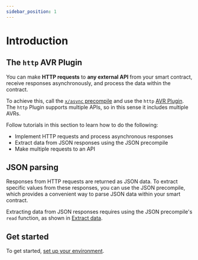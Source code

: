 ```yaml
---
sidebar_position: 1
---
```


# Introduction

## The `http` AVR Plugin

You can make **HTTP requests** to **any external API** from your smart contract, receive responses asynchronously, and process the data within the contract.

To achieve this, call the [`x/async` precompile](../../precompiles/x-async) and use the `http` [AVR Plugin](/learn/warden-protocol-modules/x-async#avr-plugins). The `http` Plugin supports multiple APIs, so in this sense it includes multiple AVRs.

Follow tutorials in this section to learn how to do the following:

- Implement HTTP requests and process asynchronous responses
- Extract data from JSON responses using the JSON precompile
- Make multiple requests to an API

## JSON parsing

Responses from HTTP requests are returned as JSON data. To extract specific values from these responses, you can use the JSON precompile, which provides a convenient way to parse JSON data within your smart contract.

Extracting data from JSON responses requires using the JSON precompile's `read` function, as shown in [Extract data](extract-data).

## Get started

To get started, [set up your environment](set-up-the-environment).
